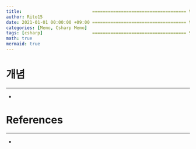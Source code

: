 ```yaml
---
title:                           ==================================== 변경!
author: Rito15
date: 2021-01-01 00:00:00 +09:00 ==================================== 변경!
categories: [Memo, Csharp Memo]
tags: [csharp]                   ==================================== 변경!
math: true
mermaid: true
---
```


# 개념
---
- 

# References
---
- 